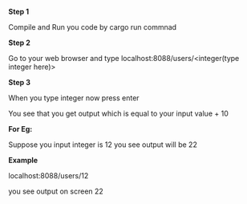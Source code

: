 **Step 1**

Compile and Run you code by cargo run commnad

**Step 2**

Go to your web browser and type localhost:8088/users/<integer(type integer here)>

**Step 3**

When you type integer now press enter

You see that you get output which is equal to your input value + 10

**For Eg:**

Suppose you input integer is 12 you see output will be 22

**Example**

localhost:8088/users/12

you see output on screen 22
